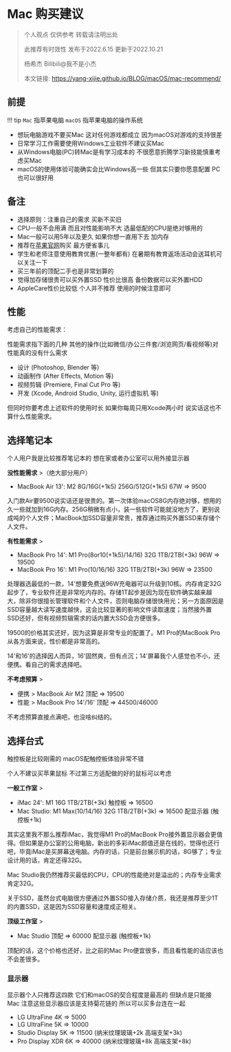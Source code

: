 # Mac 购买建议

> 个人观点 仅供参考 转载请注明出处
> 
> 此推荐有时效性 发布于2022.6.15 更新于2022.10.21
>
> 杨希杰 Bilibili@我不是小杰
> 
> 本文链接: https://yang-xijie.github.io/BLOG/macOS/mac-recommend/

## 前提

!!! tip
    `Mac` 指苹果电脑 `macOS` 指苹果电脑的操作系统

- 想玩电脑游戏不要买Mac 这对任何游戏都成立 因为macOS对游戏的支持很差
- 日常学习工作需要使用Windows工业软件不建议买Mac
- 从Windows电脑(PC)转Mac是有学习成本的 不很愿意折腾学习新技能慎重考虑买Mac
- macOS的使用体验可能确实会比Windows高一些 但其实只要你愿意配置 PC也可以很好用

## 备注

- 选择原则：注重自己的需求 买新不买旧
- CPU一般不会用满 而且对性能影响不大 选最低配的CPU是绝对够用的
- Mac一般可以用5年以及更久 如果你想一直用下去 加内存
- 推荐在[苹果官网](https://www.apple.com.cn)购买 最方便省事儿
- 学生和老师注意使用教育优惠(一整年都有) 在暑期有教育返场活动会送耳机可以关注一下
- 买三年前的顶配二手也是非常划算的
- 觉得加存储很贵可以买外置SSD 性价比很高 备份数据可以买外置HDD
- AppleCare性价比较低 个人并不推荐 使用的时候注意即可

## 性能

考虑自己的性能需求：

性能需求指下面的几种 其他的操作(比如微信/办公三件套/浏览网页/看视频等)对性能真的没有什么需求

- 设计 (Photoshop, Blender 等)
- 动画制作 (After Effects, Motion 等)
- 视频剪辑 (Premiere, Final Cut Pro 等)
- 开发 (Xcode, Android Studio, Unity, 运行虚拟机 等)

但同时你要考虑上述软件的使用时长 如果你每周只用Xcode两小时 说实话这也不算什么性能需求。

## 选择笔记本

个人用户我是比较推荐笔记本的 想在家或者办公室可以用外接显示器

**没性能需求** >（绝大部分用户） 

- MacBook Air 13': M2 8G/16G(+1k5) 256G/512G(+1k5) 67W => 9500

入门款Air要9500说实话还是很贵的。第一次体验macOS8G内存绝对够，想用的久一些就加到16G内存。256G稍微有点小，装一些软件可能就没地方了，更别说成吨的个人文件；MacBook加SSD容量非常贵，推荐通过购买外置SSD来存储个人文件。

**有性能需求** > 

- MacBook Pro 14': M1 Pro(8or10(+1k5)/14/16) 32G 1TB/2TB(+3k) 96W => 19500
- MacBook Pro 16': M1 Pro(10/16/16) 32G 1TB/2TB(+3k) 96W => 23500

处理器选最低的一款，14'想要免费送96W充电器可以升级到10核。内存肯定32G起步了，专业软件还是非常吃内存的。存储1T起步是因为现在软件确实越来越大，除非你很擅长管理软件和个人文件，否则电脑存储很快用光；另一方面原因是SSD容量越大读写速度越快，这会比较显著的影响文件读取速度；当然接外置SSD还好，但有视频剪辑需求的话内置大SSD会方便很多。

19500的价格其实还好，因为这算是非常专业的配置了。M1 Pro的MacBook Pro从各方面来说，性价都是非常高的。

14'和16'的选择因人而异，16'固然爽，但有点沉；14'屏幕我个人感觉也不小，还便携。看自己的需求选择吧。

**不考虑预算** >

- 便携 > MacBook Air M2 顶配 => 19500
- 性能 > MacBook Pro 14'/16' 顶配 => 44500/46000

不考虑预算直接点满吧，也没啥纠结的。

## 选择台式

触控板是比较刚需的 macOS配触控板体验非常不错

个人不建议买苹果鼠标 不过第三方适配做的好的鼠标可以考虑

**一般工作室** > 

- iMac 24': M1 16G 1TB/2TB(+3k) 触控板 => 16500
- Mac Studio: M1 Max(10/14/16) 32G 1TB/2TB(+3k) => 16500 配显示器 (触控板+1k)

其实这里我不那么推荐iMac，我觉得M1 Pro的MacBook Pro接外置显示器会更值得。但如果是办公室的公用电脑，新出的多彩iMac颜值还是在线的，觉得也还行吧，毕竟iMac是买屏幕送电脑。内存的话，只是前台展示机的话，8G够了；专业设计用的话，肯定还得32G。

Mac Studio我仍然推荐买最低的CPU，CPU的性能绝对是溢出的；内存专业需求肯定32G。

关于SSD，虽然台式电脑很方便通过外置SSD接入存储介质，我还是推荐至少1T的内置SSD，这是因为SSD容量和速度成正相关。

**顶级工作室** >

- Mac Studio 顶配 => 60000 配显示器 (触控板+1k)

顶配的话，这个价格也还好，比之前的Mac Pro便宜很多，而且看性能的话应该也不会差很多。

### 显示器

显示器个人只推荐这四款 它们和macOS的契合程度是最高的 但缺点是只能接Mac 注意这些显示器应该是支持菊花链的 所以可以买多台连在一起

- LG UltraFine 4K => 5000
- LG UltraFine 5K => 10000
- Studio Display 5K => 11500 (纳米纹理玻璃+2k 高端支架+3k)
- Pro Display XDR 6K => 40000 (纳米纹理玻璃+8k 高端支架+8k)
